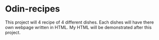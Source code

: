 # Odin-recipes
This project will 4 recipe of 4 different dishes.
Each dishes will have there own webpage written in HTML. My HTML will be demonstrated after this project.
